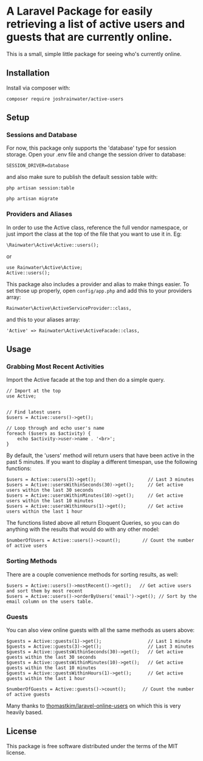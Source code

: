# A Laravel Package for easily retrieving a list of active users and guests that are currently online.

This is a small, simple little package for seeing who's currently online.

## Installation

Install via composer with:

```
composer require joshrainwater/active-users
```

## Setup

### Sessions and Database

For now, this package only supports the 'database' type for session storage. Open your .env file and change the session driver to database:

```
SESSION_DRIVER=database
```

and also make sure to publish the default session table with:

```
php artisan session:table

php artisan migrate
```

### Providers and Aliases

In order to use the Active class, reference the full vendor namespace, or just import the class at the top of the file that you want to use it in. Eg:

```
\Rainwater\Active\Active::users();
```

or

```
use Rainwater\Active\Active;
Active::users();
```

This package also includes a provider and alias to make things easier. To set those up properly, open `config/app.php` and add this to your providers array:

```
Rainwater\Active\ActiveServiceProvider::class,
```

and this to your aliases array:

```
'Active' => Rainwater\Active\ActiveFacade::class,
```

## Usage

### Grabbing Most Recent Activities

Import the Active facade at the top and then do a simple query.

```
// Import at the top
use Active;


// Find latest users
$users = Active::users()->get();

// Loop through and echo user's name
foreach ($users as $activity) {
    echo $activity->user->name . '<br>';
}
```

By default, the 'users' method will return users that have been active in the past 5 minutes. If you want to display a different timespan, use the following functions:

```
$users = Active::users(3)->get();   				// Last 3 minutes
$users = Active::usersWithinSeconds(30)->get();  	// Get active users within the last 30 seconds
$users = Active::usersWithinMinutes(10)->get();  	// Get active users within the last 10 minutes
$users = Active::usersWithinHours(1)->get();     	// Get active users within the last 1 hour
```

The functions listed above all return Eloquent Queries, so you can do anything with the results that would do with any other model:

```
$numberOfUsers = Active::users()->count();        // Count the number of active users
```

### Sorting Methods

There are a couple convenience methods for sorting results, as well:

```
$users = Active::users()->mostRecent()->get();   // Get active users and sort them by most recent
$users = Active::users()->orderByUsers('email')->get(); // Sort by the email column on the users table.
```

### Guests

You can also view online guests with all the same methods as users above:

```
$guests = Active::guests(1)->get();   				// Last 1 minute
$guests = Active::guests(3)->get();   				// Last 3 minutes
$guests = Active::guestsWithinSeconds(30)->get();  	// Get active guests within the last 30 seconds
$guests = Active::guestsWithinMinutes(10)->get();  	// Get active guests within the last 10 minutes
$guests = Active::guestsWithinHours(1)->get();     	// Get active guests within the last 1 hour

$numberOfGuests = Active::guests()->count();      // Count the number of active guests
```

Many thanks to [thomastkim/laravel-online-users](https://github.com/thomastkim/laravel-online-users) on which this is very heavily based.

## License

This package is free software distributed under the terms of the MIT license.
